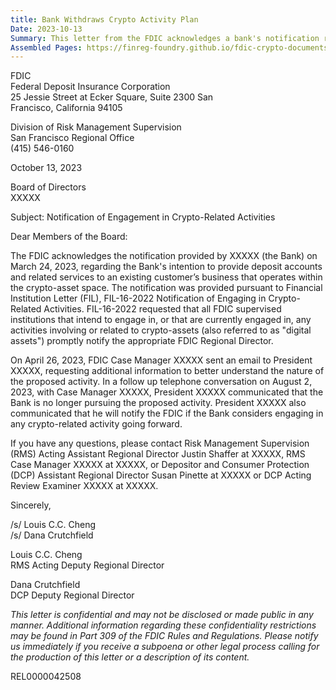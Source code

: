 ```yaml
---
title: Bank Withdraws Crypto Activity Plan
Date: 2023-10-13
Summary: This letter from the FDIC acknowledges a bank's notification regarding its intention to provide deposit accounts and related services to an existing customer operating in the crypto-asset space, as required by FIL-16-2022. The FDIC notes that after requesting additional information to understand the proposed activity, the bank's president later informed the FDIC that the bank was no longer pursuing the crypto-related activity and would notify the FDIC if it considers engaging in any crypto-related activity in the future. The letter references FIL-16-2022, which requires FDIC-supervised institutions to notify the appropriate FDIC Regional Director about activities involving or related to crypto-assets. (AI-generated)
Assembled Pages: https://finreg-foundry.github.io/fdic-crypto-documents//assets/assembled_pages/document_42508.pdf
---
```

FDIC  
Federal Deposit Insurance Corporation  
25 Jessie Street at Ecker Square, Suite 2300 San  
Francisco, California 94105  

Division of Risk Management Supervision  
San Francisco Regional Office  
(415) 546-0160  

October 13, 2023  

Board of Directors  
XXXXX  

Subject: Notification of Engagement in Crypto-Related Activities  

Dear Members of the Board:  

The FDIC acknowledges the notification provided by XXXXX (the Bank) on March 24, 2023, regarding the Bank's intention to provide deposit accounts and related services to an existing customer’s business that operates within the crypto-asset space. The notification was provided pursuant to Financial Institution Letter (FIL), FIL-16-2022 Notification of Engaging in Crypto-Related Activities. FIL-16-2022 requested that all FDIC supervised institutions that intend to engage in, or that are currently engaged in, any activities involving or related to crypto-assets (also referred to as "digital assets") promptly notify the appropriate FDIC Regional Director.  

On April 26, 2023, FDIC Case Manager XXXXX sent an email to President XXXXX, requesting additional information to better understand the nature of the proposed activity. In a follow up telephone conversation on August 2, 2023, with Case Manager XXXXX, President XXXXX communicated that the Bank is no longer pursuing the proposed activity. President XXXXX also communicated that he will notify the FDIC if the Bank considers engaging in any crypto-related activity going forward.  

If you have any questions, please contact Risk Management Supervision (RMS) Acting Assistant Regional Director Justin Shaffer at XXXXX, RMS Case Manager XXXXX at XXXXX, or Depositor and Consumer Protection (DCP) Assistant Regional Director Susan Pinette at XXXXX or DCP Acting Review Examiner XXXXX at XXXXX.  

Sincerely,  

/s/ Louis C.C. Cheng  
/s/ Dana Crutchfield  

Louis C.C. Cheng  
RMS Acting Deputy Regional Director  

Dana Crutchfield  
DCP Deputy Regional Director  

*This letter is confidential and may not be disclosed or made public in any manner. Additional information regarding these confidentiality restrictions may be found in Part 309 of the FDIC Rules and Regulations. Please notify us immediately if you receive a subpoena or other legal process calling for the production of this letter or a description of its content.*  

REL0000042508